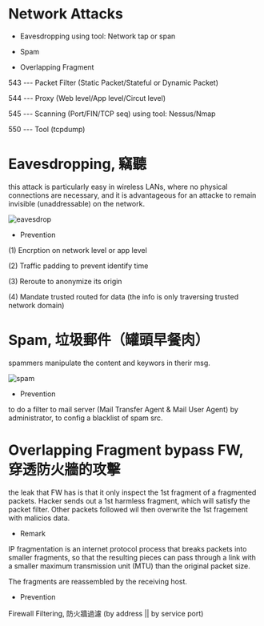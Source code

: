# Network Attacks

* Eavesdropping using tool: Network tap or span

* Spam

* Overlapping Fragment

543 --- Packet Filter (Static Packet/Stateful or Dynamic Packet)

544 --- Proxy (Web level/App level/Circut level)

545 --- Scanning (Port/FIN/TCP seq) using tool: Nessus/Nmap
 
550 --- Tool (tcpdump)


# Eavesdropping, 竊聽

this attack is particularly easy in wireless LANs, where no physical connections are necessary, and it is advantageous for an attacke to remain invisible (unaddressable) on the network.

![eavesdrop](https://cdn2.iconfinder.com/data/icons/man-and-door/351/door-022-512.png)

* Prevention

(1) Encrption on network level or app level

(2) Traffic padding to prevent identify time

(3) Reroute to anonymize its origin

(4) Mandate trusted routed for data (the info is only traversing trusted network domain)

# Spam, 垃圾郵件（罐頭早餐肉）

spammers manipulate the content and keywors in therir msg.

![spam](https://blog.trendmicro.com.tw/wp-content/uploads/2011/10/spam.jpg)

* Prevention

to do a filter to mail server (Mail Transfer Agent & Mail User Agent) by administrator, to config a blacklist of spam src.

# Overlapping Fragment bypass FW, 穿透防火牆的攻擊

the leak that FW has is that it only inspect the 1st fragment of a fragmented packets. Hacker sends out a 1st harmless fragment, which will satisfy the packet filter. Other packets followed wil then overwrite the 1st fragement with malicios data.

* Remark

IP fragmentation is an internet protocol process that breaks packets into smaller fragments, so that the resulting pieces can pass through a link with a smaller maximum transmission unit (MTU) than the original packet size.

The fragments are reassembled by the receiving host.

* Prevention

Firewall Filtering, 防火牆過濾 (by address || by service port)

